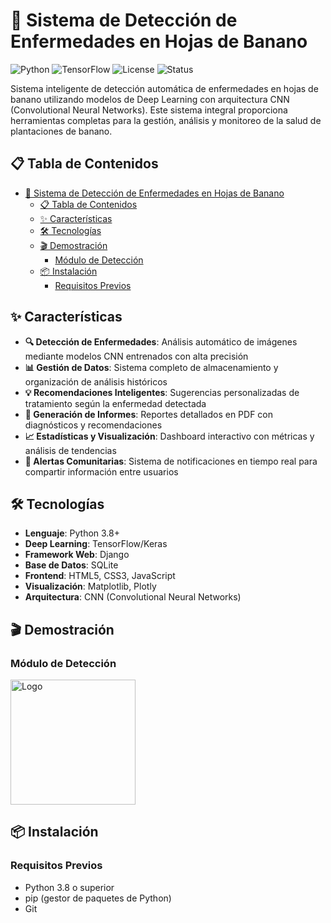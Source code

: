 # 🍌 Sistema de Detección de Enfermedades en Hojas de Banano

![Python](https://img.shields.io/badge/Python-3.8+-blue.svg)
![TensorFlow](https://img.shields.io/badge/TensorFlow-2.x-orange.svg)
![License](https://img.shields.io/badge/License-MIT-green.svg)
![Status](https://img.shields.io/badge/Status-Active-success.svg)

Sistema inteligente de detección automática de enfermedades en hojas de banano utilizando modelos de Deep Learning con arquitectura CNN (Convolutional Neural Networks). Este sistema integral proporciona herramientas completas para la gestión, análisis y monitoreo de la salud de plantaciones de banano.

## 📋 Tabla de Contenidos

- [🍌 Sistema de Detección de Enfermedades en Hojas de Banano](#-sistema-de-detección-de-enfermedades-en-hojas-de-banano)
  - [📋 Tabla de Contenidos](#-tabla-de-contenidos)
  - [✨ Características](#-características)
  - [🛠️ Tecnologías](#️-tecnologías)
  - [🎬 Demostración](#-demostración)
    - [Módulo de Detección](#módulo-de-detección)
  - [📦 Instalación](#-instalación)
    - [Requisitos Previos](#requisitos-previos)

## ✨ Características

- **🔍 Detección de Enfermedades**: Análisis automático de imágenes mediante modelos CNN entrenados con alta precisión
- **📊 Gestión de Datos**: Sistema completo de almacenamiento y organización de análisis históricos
- **💡 Recomendaciones Inteligentes**: Sugerencias personalizadas de tratamiento según la enfermedad detectada
- **📄 Generación de Informes**: Reportes detallados en PDF con diagnósticos y recomendaciones
- **📈 Estadísticas y Visualización**: Dashboard interactivo con métricas y análisis de tendencias
- **🔔 Alertas Comunitarias**: Sistema de notificaciones en tiempo real para compartir información entre usuarios

## 🛠️ Tecnologías

- **Lenguaje**: Python 3.8+
- **Deep Learning**: TensorFlow/Keras
- **Framework Web**: Django
- **Base de Datos**: SQLite
- **Frontend**: HTML5, CSS3, JavaScript
- **Visualización**: Matplotlib, Plotly
- **Arquitectura**: CNN (Convolutional Neural Networks)

## 🎬 Demostración

### Módulo de Detección
<img src="static/images/deteccion.png" alt="Logo" width="200">

## 📦 Instalación

### Requisitos Previos

- Python 3.8 o superior
- pip (gestor de paquetes de Python)
- Git



